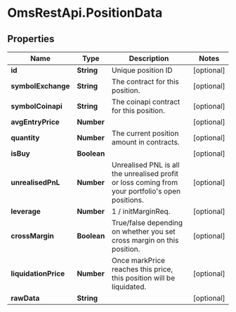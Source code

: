 # OmsRestApi.PositionData

## Properties

Name | Type | Description | Notes
------------ | ------------- | ------------- | -------------
**id** | **String** | Unique position ID | [optional] 
**symbolExchange** | **String** | The contract for this position. | [optional] 
**symbolCoinapi** | **String** | The coinapi contract for this position. | [optional] 
**avgEntryPrice** | **Number** |  | [optional] 
**quantity** | **Number** | The current position amount in contracts. | [optional] 
**isBuy** | **Boolean** |  | [optional] 
**unrealisedPnL** | **Number** | Unrealised PNL is all the unrealised profit or loss coming from your portfolio&#39;s open positions. | [optional] 
**leverage** | **Number** | 1 / initMarginReq. | [optional] 
**crossMargin** | **Boolean** | True/false depending on whether you set cross margin on this position. | [optional] 
**liquidationPrice** | **Number** | Once markPrice reaches this price, this position will be liquidated. | [optional] 
**rawData** | **String** |  | [optional] 


